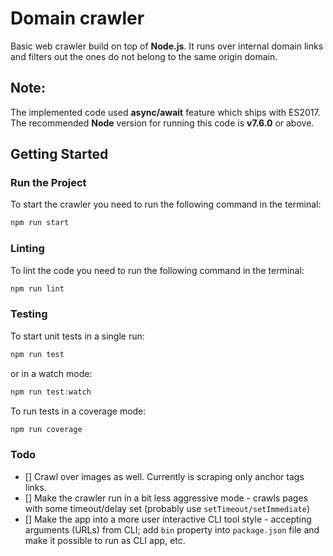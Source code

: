 # Domain crawler
Basic web crawler build on top of **Node.js**. It runs over 
internal domain links and filters out the ones do not belong to
the same origin domain.

## Note:
The implemented code used **async/await** feature which ships with ES2017.
The recommended **Node** version for running this code is **v7.6.0** or above.

## Getting Started
### Run the Project
To start the crawler you need to run the following command in the terminal:
``` javascript
npm run start
```
### Linting
To lint the code you need to run the following command in the terminal:
``` javascript
npm run lint
```
### Testing
To start unit tests in a single run:
``` javascript
npm run test
```
or in a watch mode:
``` javascript
npm run test:watch
```
To run tests in a coverage mode:
``` javascript
npm run coverage
```

### Todo
- [] Crawl over images as well. Currently is scraping only anchor tags links.
- [] Make the crawler run in a bit less aggressive mode - crawls pages with some timeout/delay set (probably use `setTimeout/setImmediate`)  
- [] Make the app into a more user interactive CLI tool style - accepting arguments (URLs) from CLI; add `bin` property into `package.json` file and make it possible to run as CLI app, etc.

